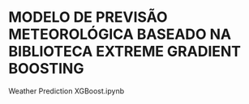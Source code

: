 # MODELO DE PREVISÃO METEOROLÓGICA BASEADO NA BIBLIOTECA EXTREME GRADIENT BOOSTING
Weather Prediction XGBoost.ipynb
